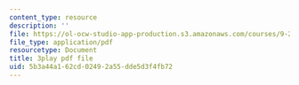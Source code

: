 ```yaml
---
content_type: resource
description: ''
file: https://ol-ocw-studio-app-production.s3.amazonaws.com/courses/9-20-animal-behavior-fall-2013/5b3a44a162cd02492a55dde5d3f4fb72_472229.pdf
file_type: application/pdf
resourcetype: Document
title: 3play pdf file
uid: 5b3a44a1-62cd-0249-2a55-dde5d3f4fb72
---
```

